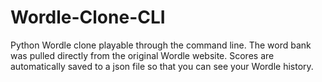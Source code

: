 # Wordle-Clone-CLI
Python Wordle clone playable through the command line.
The word bank was pulled directly from the original Wordle website.
Scores are automatically saved to a json file so that you can see your Wordle history.
